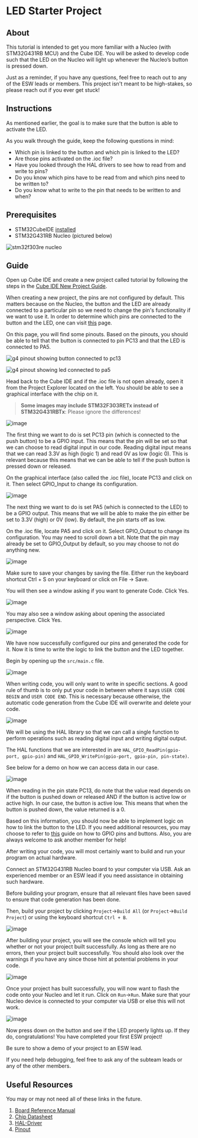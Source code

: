 # LED Starter Project

## About
This tutorial is intended to get you more familiar with a Nucleo
(with STM32G431RB MCU) and the Cube IDE.
You will be asked to develop code such that the LED on the Nucleo
will light up whenever the Nucleo’s button is pressed down.

Just as a reminder, if you have any questions, feel free to reach out to any
of the ESW leads or members. This project isn't meant to be high-stakes,
so please reach out if you ever get stuck!

## Instructions
As mentioned earlier, the goal is to make sure that the button is able to activate the LED.

As you walk through the guide, keep the following questions in mind:

* Which pin is linked to the button and which pin is linked to the LED?
* Are those pins activated on the .ioc file?
* Have you looked through the HAL drivers to see how to read from and write to pins?
* Do you know which pins have to be read from and which pins need to be written to?
* Do you know what to write to the pin that needs to be written to and when?

## Prerequisites

* STM32CubeIDE [installed](#installing)
* STM32G431RB Nucleo (pictured below)

![stm32f303re nucleo](f303re-nucleo.webp)

## Guide

Open up Cube IDE and create a new project called tutorial by following the steps in the [Cube IDE New Project Guide](https://github.com/umrover/embedded-testbench/wiki/Cube-IDE-New-Project-Guide).

When creating a new project, the pins are not configured by default. This matters because on the Nucleo, the button and the LED are already connected to a particular pin so we need to change the pin's functionality if we want to use it. In order to determine which pins are connected to the button and the LED, one can visit [this](https://os.mbed.com/platforms/ST-Nucleo-G474RE/) page.

On this page, you will find some pinouts. Based on the pinouts, you should be able to tell that the button is connected to pin PC13 and that the LED is connected to PA5.

![g4 pinout showing button connected to pc13](g4-button-pin.webp)

![g4 pinout showing led connected to pa5](g4-led-pin.webp)

Head back to the Cube IDE and if the .ioc file is not open already, open it from the Project Explorer located on the left. You should be able to see a graphical interface with the chip on it.

> **Some images may include STM32F303RETx instead of STM32G431RBTx**: Please ignore the differences!

![image](https://user-images.githubusercontent.com/71603173/187025002-c1fa3c55-ab5c-4f1e-8c72-e129c777fb35.png)

The first thing we want to do is set PC13 pin (which is connected to the push button) to be a GPIO input. This means that the pin will be set so that we can choose to read digital input in our code. Reading digital input means that we can read 3.3V as high (logic 1) and read 0V as low (logic 0). This is relevant because this means that we can be able to tell if the push button is pressed down or released.

On the graphical interface (also called the .ioc file), locate PC13 and click on it. Then select GPIO_Input to change its configuration.

![image](https://user-images.githubusercontent.com/71603173/187025088-8a04c257-dba0-4e08-a9c4-71c91a15f997.png)

The next thing we want to do is set PA5 (which is connected to the LED) to be a GPIO output. This means that we will be able to make the pin either be set to 3.3V (high) or 0V (low). By default, the pin starts off as low.

On the .ioc file, locate PA5 and click on it. Select GPIO_Output to change its configuration. You may need to scroll down a bit. Note that the pin may already be set to GPIO_Output by default, so you may choose to not do anything new.

![image](https://user-images.githubusercontent.com/71603173/187025293-8a33787e-d418-403d-bcd9-f4712445e639.png)

Make sure to save your changes by saving the file. Either run the keyboard shortcut Ctrl + S on your keyboard or click on File -> Save.

You will then see a window asking if you want to generate Code. Click Yes.

![image](https://user-images.githubusercontent.com/71603173/187025508-5da30153-7112-4d8b-8d9e-7dcd5afe1576.png)

You may also see a window asking about opening the associated perspective. Click Yes.

![image](https://user-images.githubusercontent.com/71603173/187025545-51bc7c08-041a-4a66-80dc-881a238e9407.png)

We have now successfully configured our pins and generated the code for it. Now it is time to write the logic to link the button and the LED together.

Begin by opening up the `src/main.c` file.

![image](https://user-images.githubusercontent.com/71603173/187025970-833b8ae5-90ef-4ddc-ba08-8142c90febae.png)

When writing code, you will only want to write in specific sections. A good rule of thumb is to only put your code in between where it says
`USER CODE BEGIN` and `USER CODE END`. This is necessary because otherwise, the automatic code generation from the Cube IDE
will overwrite and delete your code.

![image](https://user-images.githubusercontent.com/71603173/187026017-329a2cf3-b442-4004-b9d0-447986f27ceb.png)

We will be using the HAL library so that we can call a single function to perform operations such as reading digital input and writing digital output.

The HAL functions that we are interested in are `HAL_GPIO_ReadPin(gpio-port, gpio-pin)` and `HAL_GPIO_WritePin(gpio-port, gpio-pin, pin-state)`.

See below for a demo on how we can access data in our case.

![image](https://user-images.githubusercontent.com/71603173/187026399-f7aaea9b-1071-4b00-bc8c-94914f84419c.png)

When reading in the pin state PC13, do note that the value read depends on if the button is pushed down or released AND if the button is active low or active high. In our case, the button is active low. This means that when the button is pushed down, the value returned is a 0.

Based on this information, you should now be able to implement logic on how to link the button to the LED. If you need additional resources, you may choose to refer to [this](https://medium.com/vicara-hardware-university/stm32-guide-gpio-and-buttons-8303e6c8cb44) guide on how to GPIO pins and buttons. Also, you are always welcome to ask another member for help!

After writing your code, you will most certainly want to build and run your program on actual hardware.

Connect an STM32G431RB Nucleo board to your computer via USB. Ask an experienced member or an ESW lead if you need assistance in obtaining such hardware.

Before building your program, ensure that all relevant files have been saved to ensure that code generation has been done.

Then, build your project by clicking `Project`&rarr;`Build All` (or `Project`&rarr;`Build Project`) or using the keyboard shortcut `Ctrl + B`.

![image](https://user-images.githubusercontent.com/71603173/187026630-70fd8f18-5e86-4dc6-8172-4ef7284ed50e.png)

After building your project, you will see the console which will tell you whether or not your project built successfully. As long as there are no errors, then your project built successfully. You should also look over the warnings if you have any since those hint at potential problems in your code.

![image](https://user-images.githubusercontent.com/71603173/187026679-b2c141a5-bc19-42bc-bbeb-b328746ddd26.png)

Once your project has built successfully, you will now want to flash the code onto your Nucleo and let it run. Click on `Run`&rarr;`Run`. Make sure that your Nucleo device is connected to your computer via USB or else this will not work.

![image](https://user-images.githubusercontent.com/71603173/187026727-ed899673-5d2f-4e45-a1f8-ba794714ba96.png)

Now press down on the button and see if the LED properly lights up. If they do, congratulations! You have completed your first ESW project!

Be sure to show a demo of your project to an ESW lead.

If you need help debugging, feel free to ask any of the subteam leads or any of the other members.

## Useful Resources
You may or may not need all of these links in the future.

1. [Board Reference Manual](https://www.st.com/resource/en/reference_manual/rm0440-stm32g4-series-advanced-armbased-32bit-mcus-stmicroelectronics.pdf)
2. [Chip Datasheet](https://www.st.com/resource/en/datasheet/stm32g431c6.pdf)
3. [HAL-Driver](https://www.st.com/resource/en/user_manual/dm00122016-description-of-stm32f3-hal-and-low-layer-drivers-stmicroelectronics.pdf)
4. [Pinout](https://os.mbed.com/platforms/ST-Nucleo-G474RE/)
